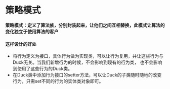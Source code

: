 # 策略模式
**策略模式：定义了算法族，分别封装起来，让他们之间互相替换，此模式让算法的变化独立于使用算法的客户**

#### 这样设计的好处
- 将行为定义为接口，具体行为做为实现类，可以让行为复用，并让这些行为与Duck无关。当我们新增行为的时候，不会影响到现有的行为类，
也不会影响到使用了这些行为的Duck类。
- 在Duck类中添加行为接口的setter方法，可以让Duck的子类随时随地的改变行为，只需set不同的行为的实体类对象即可。